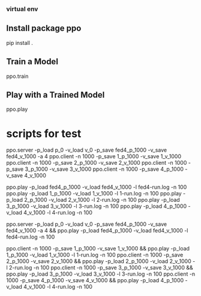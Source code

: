 ### virtual env
## Install package ppo
pip install .

## Train a Model
ppo.train

## Play with a Trained Model
ppo.play


# scripts for test

ppo.server -p_load p_0 -v_load v_0 -p_save fed4_p_1000 -v_save fed4_v_1000 -a 4
ppo.client -n 1000 -p_save 1_p_1000 -v_save 1_v_1000 
ppo.client -n 1000 -p_save 2_p_1000 -v_save 2_v_1000
ppo.client -n 1000 -p_save 3_p_1000 -v_save 3_v_1000
ppo.client -n 1000 -p_save 4_p_1000 -v_save 4_v_1000

ppo.play -p_load fed4_p_1000 -v_load fed4_v_1000 -l fed4-run.log -n 100
ppo.play -p_load 1_p_1000 -v_load 1_v_1000 -l 1-run.log -n 100
ppo.play -p_load 2_p_1000 -v_load 2_v_1000 -l 2-run.log -n 100
ppo.play -p_load 3_p_1000 -v_load 3_v_1000 -l 3-run.log -n 100
ppo.play -p_load 4_p_1000 -v_load 4_v_1000 -l 4-run.log -n 100

ppo.server -p_load p_0 -v_load v_0 -p_save fed4_p_1000 -v_save fed4_v_1000 -a 4 && ppo.play -p_load fed4_p_1000 -v_load fed4_v_1000 -l fed4-run.log -n 100

ppo.client -n 1000 -p_save 1_p_1000 -v_save 1_v_1000 && ppo.play -p_load 1_p_1000 -v_load 1_v_1000 -l 1-run.log -n 100
ppo.client -n 1000 -p_save 2_p_1000 -v_save 2_v_1000 && ppo.play -p_load 2_p_1000 -v_load 2_v_1000 -l 2-run.log -n 100
ppo.client -n 1000 -p_save 3_p_1000 -v_save 3_v_1000 && ppo.play -p_load 3_p_1000 -v_load 3_v_1000 -l 3-run.log -n 100
ppo.client -n 1000 -p_save 4_p_1000 -v_save 4_v_1000 && ppo.play -p_load 4_p_1000 -v_load 4_v_1000 -l 4-run.log -n 100